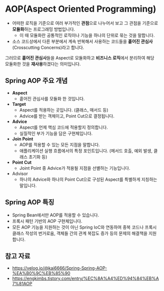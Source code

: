 # AOP(Aspect Oriented Programming)
- 어떠한 로직을 기준으로 여러 부가적인 **관점**으로 나누어서 보고 그 관점을 기준으로 **모듈화**하는 프로그래밍 방법입니다.
	- 이 때 모듈화란 공통적인 로직이나 기능을 하나의 단위로 묶는 것을 말합니다.
- 소스 코드상에서 다른 부분에서 계속 반복해서 사용하는 코드들을 **흩어진 관심사**(Crosscutting Concerns)라고 합니다.

그러므로 **흩어진 관심사**들을 Aspect로 모듈화하고 **비즈니스 로직**에서 분리하여 해당 모듈화한 것을 **재사용**하겠다는 의미입니다.

## Spring AOP 주요 개념
- **Aspect** 
	- 흩어진 관심사를 모듈화 한 것입니다.
- **Target** 
	- Aspect를 적용하는 곳입니다. (클래스, 매서드 등)
	- Advice를 받는 객체이고, Point Cut으로 결정됩니다.
- **Advice**
	- Aspect를 언제 핵심 코드에 적용할지 정의합니다.
	- 실질적인 부가 기능을 담은 구현체입니다.
- **Join Point** 
	- AOP를 적용할 수 있는 모든 지점을 말합니다.
	- 애플리케이션 실행 흐름에서의 특정 포인트입니다. (메서드 호출, 예외 발생, 클래스 초기화 등)
- **Point Cut**
	- Joint Point 중 Advice가 적용될 지점을 선별하는 기능입니다.
- Advisor
	- 하나의 Advice와 하나의 Point Cut으로 구성된 Aspect를 특별하게 지칭하는 말입니다.

## Spring AOP 특징
- Spring Bean에서만 AOP를 적용할 수 있습니다.
- 프록시 패턴 기반의 AOP 구현체입니다.
- 모든 AOP 기능을 지원하는 것이 아닌 Spring IoC와 연동하여 중복 코드나 프록시 클래스 작성의 번거로움, 객체들 간의 관계 복잡도 증가 등의 문제의 해결책을 지원합니다.

## 참고 자료
- https://velog.io/@kai6666/Spring-Spring-AOP-%EA%B0%9C%EB%85%90
- https://engkimbs.tistory.com/entry/%EC%8A%A4%ED%94%84%EB%A7%81AOP
